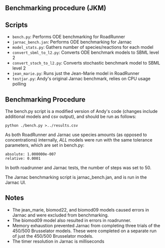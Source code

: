 ## Benchmarking procedure (JKM)

## Scripts

* `bench.py`: Performs ODE benchmarking for RoadRunner
* `jarnac_bench.jan`: Performs ODE benchmarking for Jarnac
* `model_stats.py`: Gathers number of species/reactions for each model
* `convert_sbml_to_l2.py`: Converts ODE benchmark models to SBML level 2
* `convert_stoch_to_l2.py`: Converts stochastic benchmark model to SBML level 2
* `jean_marie.py`: Runs just the Jean-Marie model in RoadRunner
* `testjar.py`: Andy's original Jarnac benchmark, relies on CPU usage polling

## Benchmarking Procedure

The bench.py script is a modified version of Andy's code
(changes include additional models and csv output),
and should be run as follows:
```
python ./bench.py >../results.csv
```

As both RoadRunner and Jarnac use species amounts (as opposed to concentrations) internally, *ALL* models were run with the same tolerance parameters, which
are set in bench.py:
```
absolute: 1.000000e-007
relative: 0.0001
```

In both roadrunner and Jarnac tests, the number of steps was set
to 50.

The Jarnac benchmarking script is jarnac_bench.jan, and is run in the Jarnac UI.

## Notes

* The jean_marie, biomod22, and biomod09 models caused errors in Jarnac and were excluded from benchmarking.
* The biomod09 model also resulted in errors in roadrunner.
* Memory exhaustion prevented Jarnac from completing three trials of the 450/500 Brusselator models. These were completed on a separate run of just the 450/500 Brusselator models.
* The timer resolution in Jarnac is milliseconds
